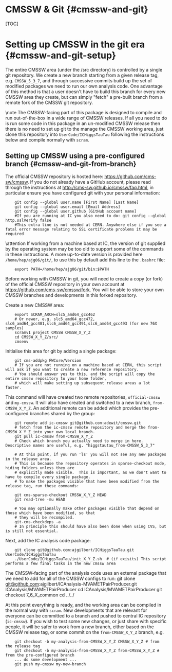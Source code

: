 CMSSW & Git {#cmssw-and-git}
============

[TOC]

Setting up CMSSW in the git era {#cmssw-and-git-setup}
===============================

The entire CMSSW area (under the /src directory) is controlled by a single git repository. We create a new branch starting from a given release tag, e.g. `CMSSW_5_3_7`, and through successive commits build up the set of modified packages we need to run our own analysis code. One advantage of this method is that a user doesn't have to build this branch for every new CMSSW area they create, but can simply "fetch" a pre-built branch from a remote fork of the CMSSW git repository.

\note The CMSSW-facing part of this package is designed to compile and run out-of-the-box in a wide range of CMSSW releases. If all you need to do is run some code in this package in an un-modified CMSSW release then there is no need to set up git to the manage the CMSSW working area, just clone this repository into `UserCode/ICHiggsTauTau` following the instructions below and compile normally with `scram`.

Setting up CMSSW using a pre-configured branch {#cmssw-and-git-from-branch}
----------------------------------------------

The official CMSSW repository is hosted here: <https://github.com/cms-sw/cmssw>.
If you do not already have a GitHub account, please read through the instructions at <http://cms-sw.github.io/cmssw/faq.html>, in particular ensure you have configured git with your personal information:

		git config --global user.name [First Name] [Last Name]
		git config --global user.email [Email Address]
		git config --global user.github [GitHub account name]
		#If you are running at IC you also need to do: git config --global http.sslVerify false
		#This extra line is not needed at CERN. Anywhere else if you see a fatal error message relating to SSL certificate problems it may be required

\attention If working from a machine based at IC, the version of git supplied by the operating system may be too old to support some of the commands in these instructions.  A more up-to-date version is provided here `/home/hep/ajg06/git/`, to use this by default add this line to the `.bashrc` file:

		export PATH=/home/hep/ajg06/git/bin:$PATH

Before working with CMSSW in git, you will need to create a copy (or fork) of the official CMSSW repository in your own account at <https://github.com/cms-sw/cmssw/fork>. You will be able to store your own CMSSW branches and developments in this forked repository.

Create a new CMSSW area:

		export SCRAM_ARCH=slc5_amd64_gcc462
		# Or newer, e.g. slc5_amd64_gcc472, slc6_amd64_gcc481,slc6_amd64_gcc491,slc6_amd64_gcc493 (for new 76X samples)
		scramv1 project CMSSW CMSSW_X_Y_Z
		cd CMSSW_X_Y_Z/src/
		cmsenv

Initialise this area for git by adding a single package:

		git cms-addpkg FWCore/Version
		# If you are not running on a machine based at CERN, this script will ask if you want to create a new reference repository.
		# You should answer yes to this, and the script will copy the entire cmssw repository to your home folder,
		# which will make setting up subsequent release areas a lot faster.

This command will have created two remote repositories, `official-cmssw` and `my-cmssw`. It will also have created and switched to a new branch, `from-CMSSW_X_Y_Z`. An additional remote can be added which provides the pre-configured branches shared by the group:

		git remote add ic-cmssw git@github.com:adewit/cmssw.git
		# fetch from the ic-cmssw remote repository and merge the from-CMSSW_X_Y_Z into your own local branch.
		git pull ic-cmssw from-CMSSW_X_Y_Z
		# Check which branch you actually need to merge in here. Descriptive names are useful, e.g. "higgstautau_from-CMSSW_5_3_7"

		# At this point, if you run 'ls' you will not see any new packages in the release area.
		# This is because the repository operates in sparse-checkout mode, hiding folders unless they are
		# explicitly made visible.  This is important, as we don't want to have to compile every single package.
		# To make the packages visible that have been modified from the release tag, run these commands:

		git cms-sparse-checkout CMSSW_X_Y_Z HEAD
		git read-tree -mu HEAD

		# You may optionally make other packages visible that depend on those which have been modified, so that
		# they will be recompiled.
		git-cms-checkdeps -a
		# In principle this should have also been done when using CVS, but is still not essential.

Next, add the IC analysis code package:

		git clone git@github.com:ajgilbert/ICHiggsTauTau.git UserCode/ICHiggsTauTau
		./UserCode/ICHiggsTauTau/init_X_Y_Z.sh  # (if exisits) This script performs a few final tasks in the new cmssw area

The CMSSW-facing part of the analysis code uses an external package that we need to add for all of the CMSSW configs to run:
		git clone git@github.com:ajgilbert/ICAnalysis-MVAMETPairProducer.git ICAnalysis/MVAMETPairProducer
		cd ICAnalysis/MVAMETPairProducer
		git checkout 7_6_X_common
		cd ../../

At this point everything is ready, and the working area can be compiled in the normal way with `scram`.  New developments that are relevant for everyone can be committed to a branch and pushed to central IC repository (`ic-cmssw`). If you wish to test some new changes, or just share with specific people, it will be safer to work from a new branch, either based on the CMSSW release tag, or some commit on the `from-CMSSW_X_Y_Z` branch, e.g.

		git checkout -b my-analysis-from-CMSSW_X_Y_Z CMSSW_X_Y_Z # from the release tag
		git checkout -b my-analysis-from-CMSSW_X_Y_Z from-CMSSW_X_Y_Z # from the pre-configured branch
		... do some development ...
		git push my-cmssw my-new-branch
